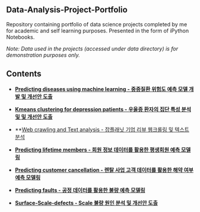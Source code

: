 Data-Analysis-Project-Portfolio
------------------------------------
Repository containing portfolio of data science projects completed by me for academic and self learning purposes. 
Presented in the form of iPython Notebooks.

_Note: Data used in the projects (accessed under data directory) is for demonstration purposes only._

## Contents

* **[Predicting diseases using machine learning - 중증질환 위험도 예측 모델 개발 및 개선안 도출](https://github.com/KimGyuLee/Health-Care-Big-Data-Project)**  
  
* **[Kmeans clustering for depression patients - 우울증 환자의 집단 특성 분석 및 및 개선안 도출](https://github.com/KimGyuLee/Data-Analysis-Project-Portfolio/tree/master/Kmeans-clustering-for-depression-patients)**  

* **[Web crawling and Text analysis - 잡플래닛 기업 리뷰 웹크롤링 및 텍스트 분석](https://github.com/KimGyuLee/Web-crawling-and-Text-analysis)
  
* **[Predicting lifetime members - 회원 정보 데이터를 활용한 평생회원 예측 모델링]()**  

* **[Predicting customer cancellation - 렌탈 사업 고객 데이터를 활용한 해약 여부 예측 모델링]()**  

* **[Predicting faults - 공정 데이터를 활용한 불량 예측 모델링]()**  
  
* **[Surface-Scale-defects - Scale 불량 원인 분석 및 개선안 도출](https://github.com/KimGyuLee/Data-Analysis-Project-Portfolio/tree/master/Surface-Scale-Defects)**    



